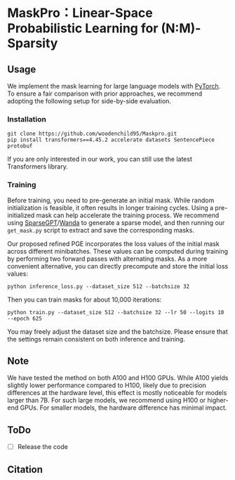 # MaskPro：Linear-Space Probabilistic Learning for (N:M)-Sparsity 

## Usage

We implement the mask learning for large language models with [PyTorch](https://pytorch.org/). To ensure a fair comparison with prior approaches, we recommend adopting the following setup for side-by-side evaluation.

### Installation
```
git clone https://github.com/woodenchild95/Maskpro.git
pip install transformers==4.45.2 accelerate datasets SentencePiece protobuf
```
If you are only interested in our work, you can still use the latest Transformers library.

### Training
Before training, you need to pre-generate an initial mask. While random initialization is feasible, it often results in longer training cycles. Using a pre-initialized mask can help accelerate the training process. We recommend using [SparseGPT](https://github.com/IST-DASLab/sparsegpt.git)/[Wanda](https://github.com/locuslab/wanda.git) to generate a sparse model, and then running our `get_mask.py` script to extract and save the corresponding masks.

Our proposed refined PGE incorporates the loss values of the initial mask across different minibatches. These values can be computed during training by performing two forward passes with alternating masks. As a more convenient alternative, you can directly precompute and store the initial loss values:
```
python inference_loss.py --dataset_size 512 --batchsize 32
```
Then you can train masks for about 10,000 iterations:
```
python train.py --dataset_size 512 --batchsize 32 --lr 50 --logits 10 --epoch 625
```
You may freely adjust the dataset size and the batchsize. Please ensure that the settings remain consistent on both inference and training.

## Note
We have tested the method on both A100 and H100 GPUs. While A100 yields slightly lower performance compared to H100, likely due to precision differences at the hardware level, this effect is mostly noticeable for models larger than 7B. For such large models, we recommend using H100 or higher-end GPUs. For smaller models, the hardware difference has minimal impact.

## ToDo
- [ ] Release the code

## Citation


